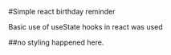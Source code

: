 #Simple react birthday reminder

Basic use of useState hooks in react was used

##no styling happened here. 
